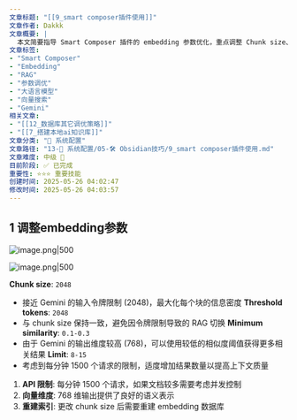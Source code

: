 ```yaml
---
文章标题: "[[9_smart composer插件使用]]" 
文章作者: Dakkk
文章概要: |
  本文简要指导 Smart Composer 插件的 embedding 参数优化，重点调整 Chunk size、Threshold tokens、Minimum similarity 和 Limit，以提升大语言模型（如 Gemini）的 RAG 效果，并强调了 API 限制和索引重建的重要性。
文章标签:
- "Smart Composer"
- "Embedding"
- "RAG"
- "参数调优"
- "大语言模型"
- "向量搜索"
- "Gemini"
相关文章:
- "[[12_数据库其它调优策略]]"
- "[[7_搭建本地ai知识库]]"
文章分类: "🔧 系统配置"
文章路径: "13-🔧 系统配置/05-🛠️ Obsidian技巧/9_smart composer插件使用.md"
文章难度: 中级 🌳
目前阶段: ✅ 已完成
重要性: ⭐⭐⭐ 重要技能
创建时间: 2025-05-26 04:02:47
修改时间: 2025-05-26 04:03:57
---
```


## 1 调整embedding参数

![image.png|500](https://my-obsidian-image.oss-cn-guangzhou.aliyuncs.com/2025/05/653c54594c06a496a8e234273eb7eb47.png)

![image.png|500](https://my-obsidian-image.oss-cn-guangzhou.aliyuncs.com/2025/05/8b368432a6ac25063ea9206a29dc9b1d.png)

**Chunk size**: `2048`
- 接近 Gemini 的输入令牌限制 (2048)，最大化每个块的信息密度
**Threshold tokens**: `2048`
- 与 chunk size 保持一致，避免因令牌限制导致的 RAG 切换
**Minimum similarity**: `0.1-0.3`
- 由于 Gemini 的输出维度较高 (768)，可以使用较低的相似度阈值获得更多相关结果
**Limit**: `8-15`
- 考虑到每分钟 1500 个请求的限制，适度增加结果数量以提高上下文质量

1. **API 限制**: 每分钟 1500 个请求，如果文档较多需要考虑并发控制
2. **向量维度**: 768 维输出提供了良好的语义表示
3. **重建索引**: 更改 chunk size 后需要重建 embedding 数据库
